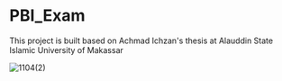 # PBI_Exam
This project is built based on Achmad Ichzan's thesis at Alauddin State Islamic University of Makassar

![1104(2)](https://github.com/achmadichzan/PBI_Exam/assets/122871669/1d5c2c4b-a241-4c19-803a-bf0080c3c956)
